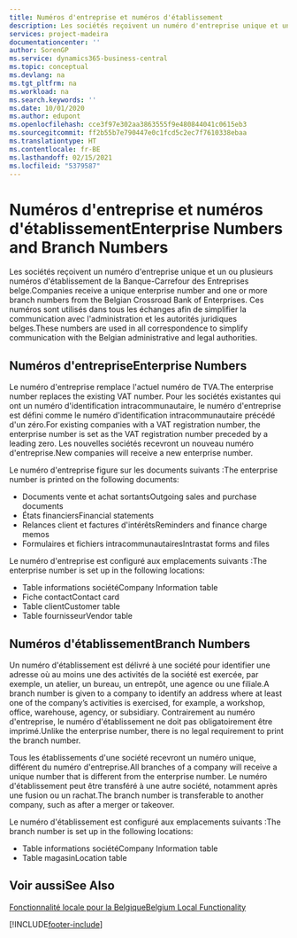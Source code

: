 ```yaml
---
title: Numéros d'entreprise et numéros d'établissement
description: Les sociétés reçoivent un numéro d'entreprise unique et un ou plusieurs numéros d'établissement de la Banque-Carrefour des Entreprises belge. Ces numéros sont utilisés dans tous les échanges afin de simplifier la communication avec l'administration et les autorités juridiques belges.
services: project-madeira
documentationcenter: ''
author: SorenGP
ms.service: dynamics365-business-central
ms.topic: conceptual
ms.devlang: na
ms.tgt_pltfrm: na
ms.workload: na
ms.search.keywords: ''
ms.date: 10/01/2020
ms.author: edupont
ms.openlocfilehash: cce3f97e302aa3863555f9e480844041c0615eb3
ms.sourcegitcommit: ff2b55b7e790447e0c1fcd5c2ec7f7610338ebaa
ms.translationtype: HT
ms.contentlocale: fr-BE
ms.lasthandoff: 02/15/2021
ms.locfileid: "5379587"
---
```

# <a name="enterprise-numbers-and-branch-numbers"></a><span data-ttu-id="25fc8-104">Numéros d'entreprise et numéros d'établissement</span><span class="sxs-lookup"><span data-stu-id="25fc8-104">Enterprise Numbers and Branch Numbers</span></span>
<span data-ttu-id="25fc8-105">Les sociétés reçoivent un numéro d'entreprise unique et un ou plusieurs numéros d'établissement de la Banque-Carrefour des Entreprises belge.</span><span class="sxs-lookup"><span data-stu-id="25fc8-105">Companies receive a unique enterprise number and one or more branch numbers from the Belgian Crossroad Bank of Enterprises.</span></span> <span data-ttu-id="25fc8-106">Ces numéros sont utilisés dans tous les échanges afin de simplifier la communication avec l'administration et les autorités juridiques belges.</span><span class="sxs-lookup"><span data-stu-id="25fc8-106">These numbers are used in all correspondence to simplify communication with the Belgian administrative and legal authorities.</span></span>  

## <a name="enterprise-numbers"></a><span data-ttu-id="25fc8-107">Numéros d'entreprise</span><span class="sxs-lookup"><span data-stu-id="25fc8-107">Enterprise Numbers</span></span>  
 <span data-ttu-id="25fc8-108">Le numéro d'entreprise remplace l'actuel numéro de TVA.</span><span class="sxs-lookup"><span data-stu-id="25fc8-108">The enterprise number replaces the existing VAT number.</span></span> <span data-ttu-id="25fc8-109">Pour les sociétés existantes qui ont un numéro d'identification intracommunautaire, le numéro d'entreprise est défini comme le numéro d'identification intracommunautaire précédé d'un zéro.</span><span class="sxs-lookup"><span data-stu-id="25fc8-109">For existing companies with a VAT registration number, the enterprise number is set as the VAT registration number preceded by a leading zero.</span></span> <span data-ttu-id="25fc8-110">Les nouvelles sociétés recevront un nouveau numéro d'entreprise.</span><span class="sxs-lookup"><span data-stu-id="25fc8-110">New companies will receive a new enterprise number.</span></span>  

 <span data-ttu-id="25fc8-111">Le numéro d'entreprise figure sur les documents suivants :</span><span class="sxs-lookup"><span data-stu-id="25fc8-111">The enterprise number is printed on the following documents:</span></span>  

-   <span data-ttu-id="25fc8-112">Documents vente et achat sortants</span><span class="sxs-lookup"><span data-stu-id="25fc8-112">Outgoing sales and purchase documents</span></span>  
-   <span data-ttu-id="25fc8-113">États financiers</span><span class="sxs-lookup"><span data-stu-id="25fc8-113">Financial statements</span></span>  
-   <span data-ttu-id="25fc8-114">Relances client et factures d'intérêts</span><span class="sxs-lookup"><span data-stu-id="25fc8-114">Reminders and finance charge memos</span></span>  
-   <span data-ttu-id="25fc8-115">Formulaires et fichiers intracommunautaires</span><span class="sxs-lookup"><span data-stu-id="25fc8-115">Intrastat forms and files</span></span>  

<span data-ttu-id="25fc8-116">Le numéro d'entreprise est configuré aux emplacements suivants :</span><span class="sxs-lookup"><span data-stu-id="25fc8-116">The enterprise number is set up in the following locations:</span></span>  

-   <span data-ttu-id="25fc8-117">Table informations société</span><span class="sxs-lookup"><span data-stu-id="25fc8-117">Company Information table</span></span>  
-   <span data-ttu-id="25fc8-118">Fiche contact</span><span class="sxs-lookup"><span data-stu-id="25fc8-118">Contact card</span></span>  
-   <span data-ttu-id="25fc8-119">Table client</span><span class="sxs-lookup"><span data-stu-id="25fc8-119">Customer table</span></span>  
-   <span data-ttu-id="25fc8-120">Table fournisseur</span><span class="sxs-lookup"><span data-stu-id="25fc8-120">Vendor table</span></span>  

## <a name="branch-numbers"></a><span data-ttu-id="25fc8-121">Numéros d'établissement</span><span class="sxs-lookup"><span data-stu-id="25fc8-121">Branch Numbers</span></span>  
 <span data-ttu-id="25fc8-122">Un numéro d'établissement est délivré à une société pour identifier une adresse où au moins une des activités de la société est exercée, par exemple, un atelier, un bureau, un entrepôt, une agence ou une filiale.</span><span class="sxs-lookup"><span data-stu-id="25fc8-122">A branch number is given to a company to identify an address where at least one of the company’s activities is exercised, for example, a workshop, office, warehouse, agency, or subsidiary.</span></span> <span data-ttu-id="25fc8-123">Contrairement au numéro d'entreprise, le numéro d'établissement ne doit pas obligatoirement être imprimé.</span><span class="sxs-lookup"><span data-stu-id="25fc8-123">Unlike the enterprise number, there is no legal requirement to print the branch number.</span></span>  

 <span data-ttu-id="25fc8-124">Tous les établissements d'une société recevront un numéro unique, différent du numéro d'entreprise.</span><span class="sxs-lookup"><span data-stu-id="25fc8-124">All branches of a company will receive a unique number that is different from the enterprise number.</span></span> <span data-ttu-id="25fc8-125">Le numéro d'établissement peut être transféré à une autre société, notamment après une fusion ou un rachat.</span><span class="sxs-lookup"><span data-stu-id="25fc8-125">The branch number is transferable to another company, such as after a merger or takeover.</span></span>  

 <span data-ttu-id="25fc8-126">Le numéro d'établissement est configuré aux emplacements suivants :</span><span class="sxs-lookup"><span data-stu-id="25fc8-126">The branch number is set up in the following locations:</span></span>  

-   <span data-ttu-id="25fc8-127">Table informations société</span><span class="sxs-lookup"><span data-stu-id="25fc8-127">Company Information table</span></span>  
-   <span data-ttu-id="25fc8-128">Table magasin</span><span class="sxs-lookup"><span data-stu-id="25fc8-128">Location table</span></span>  

## <a name="see-also"></a><span data-ttu-id="25fc8-129">Voir aussi</span><span class="sxs-lookup"><span data-stu-id="25fc8-129">See Also</span></span>  
 [<span data-ttu-id="25fc8-130">Fonctionnalité locale pour la Belgique</span><span class="sxs-lookup"><span data-stu-id="25fc8-130">Belgium Local Functionality</span></span>](belgium-local-functionality.md)


[!INCLUDE[footer-include](../../includes/footer-banner.md)]